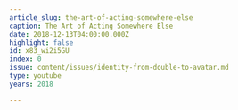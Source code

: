 ```yaml
---
article_slug: the-art-of-acting-somewhere-else
caption: The Art of Acting Somewhere Else
date: 2018-12-13T04:00:00.000Z
highlight: false
id: x83_wi2i5GU
index: 0
issue: content/issues/identity-from-double-to-avatar.md
type: youtube
years: 2018

---
```

